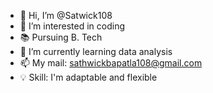 - 👋 Hi, I’m @Satwick108
- 👀 I’m interested in coding
- 📚 Pursuing B. Tech
- 🌱 I’m currently learning data analysis
- 📫 My mail: sathwickbapatla108@gmail.com
- 💡 Skill: I'm adaptable and flexible

<!---
Satwick108/Satwick108 is a ✨ special ✨ repository because its `README.md` (this file) appears on your GitHub profile.
You can click the Preview link to take a look at your changes.
--->
